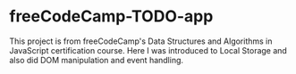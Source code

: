 # freeCodeCamp-TODO-app
This project is from freeCodeCamp's Data Structures and Algorithms in JavaScript certification course. Here I was introduced to Local Storage and also did DOM manipulation and event handling.
